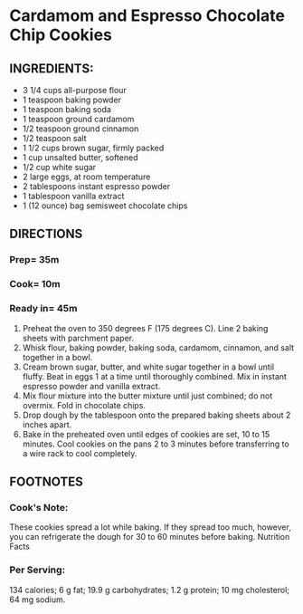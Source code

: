 # Cardamom and Espresso Chocolate Chip Cookies
## INGREDIENTS:
- 3 1/4 cups all-purpose flour
- 1 teaspoon baking powder
- 1 teaspoon baking soda
- 1 teaspoon ground cardamom
- 1/2 teaspoon ground cinnamon
- 1/2 teaspoon salt
- 1 1/2 cups brown sugar, firmly packed
- 1 cup unsalted butter, softened
- 1/2 cup white sugar
- 2 large eggs, at room temperature
- 2 tablespoons instant espresso powder
- 1 tablespoon vanilla extract
- 1 (12 ounce) bag semisweet chocolate chips

## DIRECTIONS
### Prep= 35m
### Cook= 10m
### Ready in= 45m

1) Preheat the oven to 350 degrees F (175 degrees C). Line 2 baking 
sheets with parchment paper.
2) Whisk flour, baking powder, baking soda, cardamom, cinnamon, and salt 
together in a bowl.
3) Cream brown sugar, butter, and white sugar together in a bowl until 
fluffy. Beat in eggs 1 at a time until thoroughly combined. Mix in 
instant espresso powder and vanilla extract.
4) Mix flour mixture into the butter mixture until just combined; do not 
overmix. Fold in chocolate chips.
5) Drop dough by the tablespoon onto the prepared baking sheets about 2 
inches apart.
6) Bake in the preheated oven until edges of cookies are set, 10 to 15 
minutes. Cool cookies on the pans 2 to 3 minutes before transferring to 
a wire rack to cool completely.

## FOOTNOTES
### Cook's Note:
These cookies spread a lot while baking. If they spread too much, however, you can refrigerate the dough for 30 to 60 minutes before 
baking. Nutrition Facts

### Per Serving: 
134 calories; 6 g fat; 19.9 g carbohydrates; 1.2 g 
protein; 10 mg cholesterol; 64 mg sodium.
